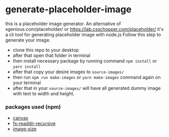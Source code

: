 # generate-placeholder-image

this is a placeholder image generator. An alternative of xgenious.com/placeholder/ or https://lab.csschopper.com/placeholder/
it's a cli tool for generating placeholder image with node.js Follow this step to generate your image.

- clone this repo to your desktop
- after that open that folder in terminal
- then install necessary package by running command `npm install` or `yarn install`
- after that copy your desire images to `source-images/`
- then run `npm run make-images` or `yarn make-images` command again on your terminal
- after that in your `source-images/` will have all generated dummy image with text to width and height.

### packages used (npm)

- [canvas](https://www.npmjs.com/package/canvas)
- [fs-readdir-recursive](https://www.npmjs.com/package/fs-readdir-recursive)
- [image-size](https://www.npmjs.com/package/image-size)
